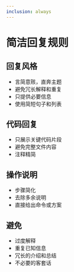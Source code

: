```yaml
---
inclusion: always
---
```


# 简洁回复规则

## 回复风格
- 言简意赅，直奔主题
- 避免冗长解释和重复
- 只提供必要信息
- 使用简短句子和列表

## 代码回复
- 只展示关键代码片段
- 避免完整文件内容
- 注释精简

## 操作说明
- 步骤简化
- 去除多余说明
- 直接给出命令或方案

## 避免
- 过度解释
- 重复已知信息
- 冗长的介绍和总结
- 不必要的客套话
